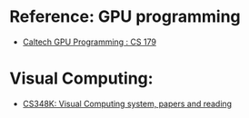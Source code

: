 # Reference: GPU programming
* [Caltech GPU Programming : CS 179](http://courses.cms.caltech.edu/cs179/)

# Visual Computing:
* [CS348K: Visual Computing system, papers and reading](https://github.com/stanford-cs348k/readings)
